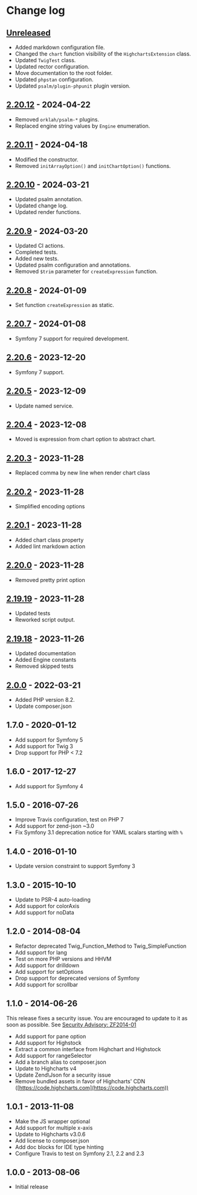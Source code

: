 # Change log

## [Unreleased]

- Added markdown configuration file.
- Changed the `chart` function visibility of the `HighchartsExtension` class.
- Updated `TwigTest` class.
- Updated rector configuration.
- Move documentation to the root folder.
- Updated `phpstan` configuration.
- Updated `psalm/plugin-phpunit` plugin version.

## [2.20.12] - 2024-04-22

- Removed `orklah/psalm-*` plugins.
- Replaced engine string values by `Engine` enumeration.

## [2.20.11] - 2024-04-18

- Modified the constructor.
- Removed `initArrayOption()` and `initChartOption()` functions.

## [2.20.10] - 2024-03-21

- Updated psalm annotation.
- Updated change log.
- Updated render functions.

## [2.20.9] - 2024-03-20

- Updated CI actions.
- Completed tests.
- Added new tests.
- Updated psalm configuration and annotations.
- Removed `$trim` parameter for `createExpression` function.

## [2.20.8] - 2024-01-09

- Set function `createExpression` as static.

## [2.20.7] - 2024-01-08

- Symfony 7 support for required development.

## [2.20.6] - 2023-12-20

- Symfony 7 support.

## [2.20.5] - 2023-12-09

- Update named service.

## [2.20.4] - 2023-12-08

- Moved is expression from chart option to abstract chart.

## [2.20.3] - 2023-11-28

- Replaced comma by new line when render chart class

## [2.20.2] - 2023-11-28

- Simplified encoding options

## [2.20.1] - 2023-11-28

- Added chart class property
- Added lint markdown action

## [2.20.0] - 2023-11-28

- Removed pretty print option

## [2.19.19] - 2023-11-28

- Updated tests
- Reworked script output.

## [2.19.18] - 2023-11-26

- Updated documentation
- Added Engine constants
- Removed skipped tests

## [2.0.0] - 2022-03-21

- Added PHP version 8.2.
- Update composer.json

## 1.7.0 - 2020-01-12

- Add support for Symfony 5
- Add support for Twig 3
- Drop support for PHP < 7.2

## 1.6.0 - 2017-12-27

- Add support for Symfony 4

## 1.5.0 - 2016-07-26

- Improve Travis configuration, test on PHP 7
- Add support for zend-json ~3.0
- Fix Symfony 3.1 deprecation notice for YAML scalars starting with `%`

## 1.4.0 - 2016-01-10

- Update version constraint to support Symfony 3

## 1.3.0 - 2015-10-10

- Update to PSR-4 auto-loading
- Add support for colorAxis
- Add support for noData

## 1.2.0 - 2014-08-04

- Refactor deprecated Twig_Function_Method to Twig_SimpleFunction
- Add support for lang
- Test on more PHP versions and HHVM
- Add support for drilldown
- Add support for setOptions
- Drop support for deprecated versions of Symfony
- Add support for scrollbar

## 1.1.0 - 2014-06-26

This release fixes a security issue. You are encouraged to update to it as soon
as possible. See [Security Advisory: ZF2014-01](https://framework.zend.com/security/advisory/ZF2014-01)

- Add support for pane option
- Add support for Highstock
- Extract a common interface from Highchart and Highstock
- Add support for rangeSelector
- Add a branch alias to composer.json
- Update to Highcharts v4
- Update Zend\Json for a security issue
- Remove bundled assets in favor of Highcharts' CDN ([https://code.highcharts.com](https://code.highcharts.com))

## 1.0.1 - 2013-11-08

- Make the JS wrapper optional
- Add support for multiple x-axis
- Update to Highcharts v3.0.6
- Add license to composer.json
- Add doc blocks for IDE type hinting
- Configure Travis to test on Symfony 2.1, 2.2 and 2.3

## 1.0.0 - 2013-08-06

- Initial release

[Unreleased]: https://github.com/laurentmuller/HighchartsBundle/compare/1.7...HEAD
[2.20.12]: https://github.com/laurentmuller/HighchartsBundle/compare/2.20.11...2.20.12
[2.20.11]: https://github.com/laurentmuller/HighchartsBundle/compare/2.20.10...2.20.11
[2.20.10]: https://github.com/laurentmuller/HighchartsBundle/compare/2.20.9...2.20.10
[2.20.9]: https://github.com/laurentmuller/HighchartsBundle/compare/2.20.8...2.20.9
[2.20.8]: https://github.com/laurentmuller/HighchartsBundle/compare/2.20.7...2.20.8
[2.20.7]: https://github.com/laurentmuller/HighchartsBundle/compare/2.20.6...2.20.7
[2.20.6]: https://github.com/laurentmuller/HighchartsBundle/compare/2.20.5...2.20.6
[2.20.5]: https://github.com/laurentmuller/HighchartsBundle/compare/2.20.4...2.20.5
[2.20.4]: https://github.com/laurentmuller/HighchartsBundle/compare/2.20.3...2.20.4
[2.20.3]: https://github.com/laurentmuller/HighchartsBundle/compare/2.20.2...2.20.3
[2.20.2]: https://github.com/laurentmuller/HighchartsBundle/compare/2.20.1...2.20.2
[2.20.1]: https://github.com/laurentmuller/HighchartsBundle/compare/2.20.0...2.20.1
[2.20.0]: https://github.com/laurentmuller/HighchartsBundle/compare/2.19.19...2.20.0
[2.19.19]: https://github.com/laurentmuller/HighchartsBundle/compare/2.19.18...2.19.19
[2.19.18]: https://github.com/laurentmuller/HighchartsBundle/compare/2.0.0...2.19.18
[2.0.0]: https://github.com/laurentmuller/HighchartsBundle/compare/1.7...2.0.0
